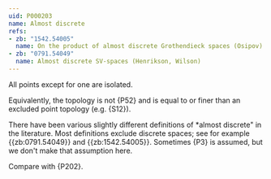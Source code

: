 ```yaml
---
uid: P000203
name: Almost discrete
refs:
- zb: "1542.54005"
  name: On the product of almost discrete Grothendieck spaces (Osipov)
- zb: "0791.54049"
  name: Almost discrete SV-spaces (Henrikson, Wilson)
---
```


All points except for one are isolated.

Equivalently, the topology is not {P52} and is equal to or finer than an excluded point topology (e.g. {S12}).

There have been various slightly different definitions of *almost discrete" in the literature.  Most definitions exclude discrete spaces; see for example {{zb:0791.54049}} and {{zb:1542.54005}}.  Sometimes {P3} is assumed, but we don't make that assumption here.

Compare with {P202}.
